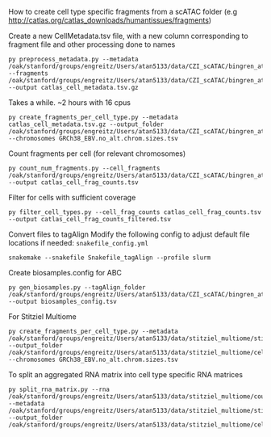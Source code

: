 How to create cell type specific fragments from a scATAC folder (e.g http://catlas.org/catlas_downloads/humantissues/fragments)  


Create a new CellMetadata.tsv file, with a new column corresponding to fragment file and other processing done to names
```
py preprocess_metadata.py --metadata /oak/stanford/groups/engreitz/Users/atan5133/data/CZI_scATAC/bingren_atlas/Cell_metadata.tsv.gz --fragments /oak/stanford/groups/engreitz/Users/atan5133/data/CZI_scATAC/bingren_atlas/fragment_files --output catlas_cell_metadata.tsv.gz
```

Takes a while. ~2 hours with 16 cpus
```
py create_fragments_per_cell_type.py --metadata catlas_cell_metadata.tsv.gz --output_folder /oak/stanford/groups/engreitz/Users/atan5133/data/CZI_scATAC/bingren_atlas/cell_type_fragment_files --chromosomes GRCh38_EBV.no_alt.chrom.sizes.tsv
```

Count fragments per cell (for relevant chromosomes)
```
py count_num_fragments.py --cell_fragments /oak/stanford/groups/engreitz/Users/atan5133/data/CZI_scATAC/bingren_atlas/cell_type_fragment_files --output catlas_cell_frag_counts.tsv
```

Filter for cells with sufficient coverage
```
py filter_cell_types.py --cell_frag_counts catlas_cell_frag_counts.tsv --output catlas_cell_frag_counts_filtered.tsv
```

Convert files to tagAlign
Modify the following config to adjust default file locations if needed: `snakefile_config.yml`
```
snakemake --snakefile Snakefile_tagAlign --profile slurm
```

Create biosamples.config for ABC
```
py gen_biosamples.py --tagAlign_folder /oak/stanford/groups/engreitz/Users/atan5133/data/CZI_scATAC/bingren_atlas/cell_type_tagAlign_files --output biosamples_config.tsv
```

For Stitziel Multiome
```
py create_fragments_per_cell_type.py --metadata /oak/stanford/groups/engreitz/Users/atan5133/data/stitziel_multiome/stitziel_multiome_meta.tsv.gz --output_folder /oak/stanford/groups/engreitz/Users/atan5133/data/stitziel_multiome/cell_type_fragment_files --chromosomes GRCh38_EBV.no_alt.chrom.sizes.tsv
```

To split an aggregated RNA matrix into cell type specific RNA matrices
```
py split_rna_matrix.py --rna /oak/stanford/groups/engreitz/Users/atan5133/data/stitziel_multiome/counts/coronary_multiome_RNA.tsv --metadata /oak/stanford/groups/engreitz/Users/atan5133/data/stitziel_multiome/stitziel_multiome_meta.tsv.gz --output_folder /oak/stanford/groups/engreitz/Users/atan5133/data/stitziel_multiome/cell_type_rna_matrices
```



